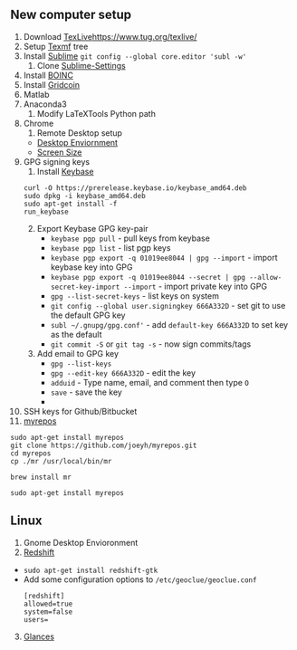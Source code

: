 ## New computer setup

1. Download [TexLive]()https://www.tug.org/texlive/
2. Setup [Texmf](https://github.com/skulumani/texmf) tree
3. Install [Sublime](https://www.sublimetext.com/)
    `git config --global core.editor 'subl -w'`
    1. Clone [Sublime-Settings](https://github.com/skulumani/sublime_settings)
4. Install [BOINC](https://boinc.berkeley.edu/)
5. Install [Gridcoin](http://gridcoin.us/)
6. Matlab
7. Anaconda3
    1. Modify LaTeXTools Python path
8. Chrome
    1. Remote Desktop setup
    * [Desktop Enviornment](https://support.google.com/chrome/answer/1649523?hl=en)
    * [Screen Size](https://productforums.google.com/forum/#!topic/chrome/8PMxG69VJ6o)
9. GPG signing keys
    1. Install [Keybase](https://keybase.io/)
    ~~~
    curl -O https://prerelease.keybase.io/keybase_amd64.deb
    sudo dpkg -i keybase_amd64.deb
    sudo apt-get install -f
    run_keybase
    ~~~
    2. Export Keybase GPG key-pair
        * `keybase pgp pull` - pull keys from keybase
        * `keybase pgp list` - list pgp keys
        * `keybase pgp export -q 01019ee8044 | gpg --import` - import keybase key into GPG
        *  `keybase pgp export -q 01019ee8044 --secret | gpg --allow-secret-key-import --import` - import private key into GPG
        * `gpg --list-secret-keys` - list keys on system
        * `git config --global user.signingkey 666A332D` - set git to use the default GPG key
        * `subl ~/.gnupg/gpg.conf'` - add `default-key 666A332D` to set key as the default
        * `git commit -S` or `git tag -s` - now sign commits/tags
    3. Add email to GPG key
        * `gpg --list-keys`
        * `gpg --edit-key 666A332D` - edit the key
        * `adduid` - Type name, email, and comment then type `O`
        * `save` - save the key
        * 
10. SSH keys for Github/Bitbucket
11. [myrepos](https://myrepos.branchable.com)

  ~~~~
  sudo apt-get install myrepos
  git clone https://github.com/joeyh/myrepos.git
  cd myrepos
  cp ./mr /usr/local/bin/mr
  ~~~~

  `brew install mr`
  
  `sudo apt-get install myrepos`
  
## Linux

1. Gnome Desktop Envioronment
2. [Redshift](http://jonls.dk/redshift/)
  * `sudo apt-get install redshift-gtk`
  * Add some configuration options to `/etc/geoclue/geoclue.conf`
    ```
    [redshift]
    allowed=true
    system=false
    users=
    ```
3. [Glances](https://pypi.python.org/pypi/Glances)
